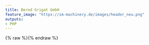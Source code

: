 ```yaml
---
title: Bernd Grigat GmbH
feature_image: "https://im-machinery.de/images/header_neu.png"
outputs:
- PHP
---
```



{% raw %}<?php
//Hello World
echo ('Hello World!');
?>{% endraw %}

